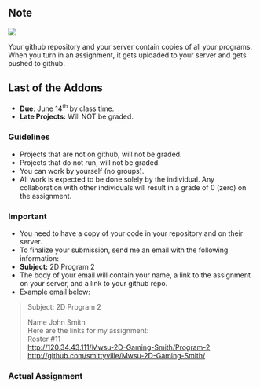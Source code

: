 ## Note

![](http://f.cl.ly/items/1H3D2U451w02430a181Y/programs_in_github.png)

Your github repository and your server contain copies of all your programs. When you turn in an assignment, it gets uploaded to your server and gets pushed to github.



## Last of the Addons
- **Due**: June 14<sup>th</sup> by class time.
- **Late Projects:** Will NOT be graded. 

### Guidelines
- Projects that are not on github, will not be graded. 
- Projects that do not run, will not be graded.
- You can work by yourself (no groups).
- All work is expected to be done solely by the individual. Any collaboration with other individuals will result in a grade of 0 (zero) on the assignment.

### Important
- You need to have a copy of your code in your repository and on their server. 
- To finalize your submission, send me an email with the following information:
- **Subject:** 2D Program 2
- The body of your email will contain your name, a link to the assignment on your server, and a link to your github repo.
- Example email below:

>Subject: 2D Program 2
>
>Name John Smith<br>
Here are the links for my assignment:<br>
Roster #11<br>
http://120.34.43.111/Mwsu-2D-Gaming-Smith/Program-2<br>
http://github.com/smittyville/Mwsu-2D-Gaming-Smith/<br>

### Actual Assignment
